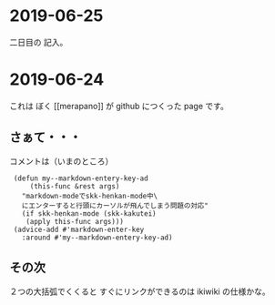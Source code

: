# 2019-06-25

二日目の
記入。


# 2019-06-24

これは
ぼく [[merapano]] が
github につくった
page です。

## さぁて・・・

コメントは（いまのところ）


     (defun my--markdown-entery-key-ad 
	     (this-func &rest args)
       "markdown-modeでskk-henkan-mode中\
	   にエンターすると行頭にカーソルが飛んでしまう問題の対応"
       (if skk-henkan-mode (skk-kakutei)
        (apply this-func args)))
     (advice-add #'markdown-enter-key 
	   :around #'my--markdown-entery-key-ad)

## その次

２つの大括弧でくくると
すぐにリンクができるのは
ikiwiki の仕様かな。

